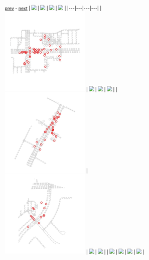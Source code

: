 
[prev](gal_13.md) - [next](gal_15.md)
| [![](../thumb/uncompressed_scenario_training_training.tfrecord-00206-of-01000.gif)](../vid/uncompressed_scenario_training_training.tfrecord-00206-of-01000.gif)  | [![](../thumb/uncompressed_scenario_training_training.tfrecord-00125-of-01000.gif)](../vid/uncompressed_scenario_training_training.tfrecord-00125-of-01000.gif)  | [![](../thumb/uncompressed_scenario_training_training.tfrecord-00275-of-01000.gif)](../vid/uncompressed_scenario_training_training.tfrecord-00275-of-01000.gif)  | [![](../thumb/uncompressed_scenario_training_training.tfrecord-00233-of-01000.gif)](../vid/uncompressed_scenario_training_training.tfrecord-00233-of-01000.gif)  |
|---|---|---|---|
| [![](../thumb/uncompressed_scenario_training_training.tfrecord-00343-of-01000.gif)](../vid/uncompressed_scenario_training_training.tfrecord-00343-of-01000.gif)  | [![](../thumb/uncompressed_scenario_training_training.tfrecord-00112-of-01000.gif)](../vid/uncompressed_scenario_training_training.tfrecord-00112-of-01000.gif)  | [![](../thumb/uncompressed_scenario_training_training.tfrecord-00129-of-01000.gif)](../vid/uncompressed_scenario_training_training.tfrecord-00129-of-01000.gif)  | [![](../thumb/uncompressed_scenario_training_training.tfrecord-00075-of-01000.gif)](../vid/uncompressed_scenario_training_training.tfrecord-00075-of-01000.gif)  |
| [![](../thumb/uncompressed_scenario_training_training.tfrecord-00295-of-01000.gif)](../vid/uncompressed_scenario_training_training.tfrecord-00295-of-01000.gif)  | [![](../thumb/uncompressed_scenario_training_training.tfrecord-00326-of-01000.gif)](../vid/uncompressed_scenario_training_training.tfrecord-00326-of-01000.gif)  | [![](../thumb/uncompressed_scenario_training_training.tfrecord-00086-of-01000.gif)](../vid/uncompressed_scenario_training_training.tfrecord-00086-of-01000.gif)  | [![](../thumb/uncompressed_scenario_training_training.tfrecord-00060-of-01000.gif)](../vid/uncompressed_scenario_training_training.tfrecord-00060-of-01000.gif)  |
| [![](../thumb/uncompressed_scenario_training_training.tfrecord-00277-of-01000.gif)](../vid/uncompressed_scenario_training_training.tfrecord-00277-of-01000.gif)  | [![](../thumb/uncompressed_scenario_training_training.tfrecord-00251-of-01000.gif)](../vid/uncompressed_scenario_training_training.tfrecord-00251-of-01000.gif)  | [![](../thumb/uncompressed_scenario_training_training.tfrecord-00043-of-01000.gif)](../vid/uncompressed_scenario_training_training.tfrecord-00043-of-01000.gif)  | [![](../thumb/uncompressed_scenario_training_training.tfrecord-00265-of-01000.gif)](../vid/uncompressed_scenario_training_training.tfrecord-00265-of-01000.gif)  |
